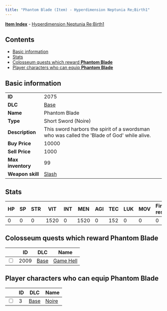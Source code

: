 ```yaml
---
title: "Phantom Blade (Item) - Hyperdimension Neptunia Re;Birth1"
---
```


[**Item Index**](/neptunia/rb1/item/index.html) - [Hyperdimension Neptunia Re;Birth1](/neptunia/rb1)

## Contents

- [Basic information](#basic-information)
- [Stats](#stats)
- [Colosseum quests which reward **Phantom Blade**](#colosseum-quests-which-reward-phantom-blade)
- [Player characters who can equip **Phantom Blade**](#player-characters-who-can-equip-phantom-blade)

## Basic information

|   |   |
| -- | -- |
| **ID** | 2075 |
| **DLC** | [Base](/neptunia/rb1/dlc/1-base.html) |
| **Name** | Phantom Blade |
| **Type** | Short Sword (Noire) |
| **Description** | This sword harbors the spirit of a swordsman who was called the 'Blade of God' while alive. |
| **Buy Price** | 10000 |
| **Sell Price** | 1000 |
| **Max inventory** | 99 |
| **Weapon skill** | [Slash](/neptunia/rb1/skill/1-402-slash.html) |

## Stats

| HP | SP | STR | VIT | INT | MEN | AGI | TEC | LUK | MOV | Fire res. | Ice res. | Wind res. | Lightning res. |
| -- | -- | --- | --- | --- | --- | --- | --- | --- | --- | --------- | -------- | --------- | -------------- |
| 0 | 0 | 0 | 1520 | 0 | 1520 | 0 | 152 | 0 | 0 | 0 | 0 | 0 | 0 |

## Colosseum quests which reward **Phantom Blade**

|    | ID | DLC | Name |
| -- | -- | --- | ---- |
| <input type="checkbox" id="rb1-colosseum-1-2009" class="trackbox" /> | 2009 | [Base](/neptunia/rb1/dlc/1-base.html) | [Game Hell](/neptunia/rb1/colosseum/1-2009-game-hell.html) |

## Player characters who can equip **Phantom Blade**

|    | ID | DLC | Name |
| -- | -- | --- | ---- |
| <input type="checkbox" id="rb1-player-1-3" class="trackbox" /> | 3 | [Base](/neptunia/rb1/dlc/1-base.html) | [Noire](/neptunia/rb1/player/1-3-noire.html) |